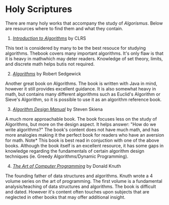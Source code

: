 # Holy Scriptures

There are many holy works that accompany the study of *Algorismus*. Below are resources where to find them and what they contain.

1. [*Introduction to Algorithms*](http://web.karabuk.edu.tr/hakankutucu/CME222/MIT[1].Press.Introduction.to.Algorithms.2nd.Edition.eBook-TLFeBOOK.pdf) by CLRS

This text is considered by many to be the best resouce for studying algorithms. Thebook covers many important algorithms. It's only flaw is that it is heavy in mathwhich may deter readers. Knowledge of set theory, limits, and discrete math helps butis not required.

2. [*Algorithms*](http://www.cs.bu.edu/~snyder/cs112/CourseMaterials/AlgorithmsChapterOne.pdf) by Robert Sedgewick

Another great book on Algorithms. The book is written with Java in mind, however it still provides excellent guidance. It is also somewhat heavy in math, but contains many different algorithms such as Euclid's Algorithm or Sieve's Algorithm, so it is possible to use it as an algorithm reference book.

3. [*Algorithm Design Manual*](http://mimoza.marmara.edu.tr/~msakalli/cse706_12/SkienaTheAlgorithmDesignManual.pdf) by Steven Skiena
    
A much more approachable book. The book focuses less on the study of Algorithms, but more on the design aspect. It helps answer: "How do we write algorithms?" The book's content does not have much math, and has more analogies making it the perfect book for readers who have an aversion for math. Note* This book is best read in conjuction with one of the above books. Although the book itself is an excellent resource, it has some gaps in knowledge regarding the fundamentals of certain algorithm design techniques (ie. Greedy Algorithms/Dynamic Programming).

4. [*The Art of Computer Programming*](http://broiler.astrometry.net/~kilian/The_Art_of_Computer_Programming%20-%20Vol%201.pdf) by Donald Knuth
    
The founding father of data structures and algorithms. Knuth wrote a 4 volume series on the art of programming. The first volume is a fundamental analysis/teaching of data structures and algorithms. The book is difficult and dated. However it's 
content often touches upon subjects that are neglected in other books that may offer additional insight. 
